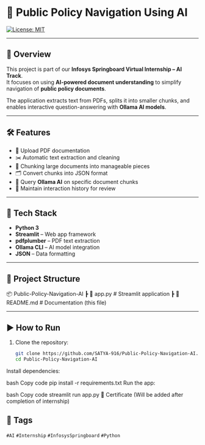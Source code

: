 # 📄 Public Policy Navigation Using AI

[![License: MIT](https://img.shields.io/badge/License-MIT-yellow.svg)](LICENSE)

---

## 📘 Overview
This project is part of our **Infosys Springboard Virtual Internship – AI Track**.  
It focuses on using **AI-powered document understanding** to simplify navigation of **public policy documents**.  

The application extracts text from PDFs, splits it into smaller chunks, and enables interactive question-answering with **Ollama AI models**.

---

## 🛠️ Features
- 📂 Upload PDF documentation  
- ✂️ Automatic text extraction and cleaning  
- 🔎 Chunking large documents into manageable pieces  
- 🗂️ Convert chunks into JSON format  
- 🤖 Query **Ollama AI** on specific document chunks  
- 📝 Maintain interaction history for review  

---

## 🚀 Tech Stack
- **Python 3**  
- **Streamlit** – Web app framework  
- **pdfplumber** – PDF text extraction  
- **Ollama CLI** – AI model integration  
- **JSON** – Data formatting  

---



## 📂 Project Structure
📦 Public-Policy-Navigation-AI
┣ 📜 app.py # Streamlit application
┣ 📜 README.md # Documentation (this file)

---

## ▶️ How to Run
1. Clone the repository:
   ```bash
   git clone https://github.com/SATYA-916/Public-Policy-Navigation-AI.git
   cd Public-Policy-Navigation-AI
Install dependencies:

bash
Copy code
pip install -r requirements.txt
Run the app:

bash
Copy code
streamlit run app.py
📜 Certificate
(Will be added after completion of internship)

## 🔖 Tags
`#AI` `#Internship` `#InfosysSpringboard` `#Python`
